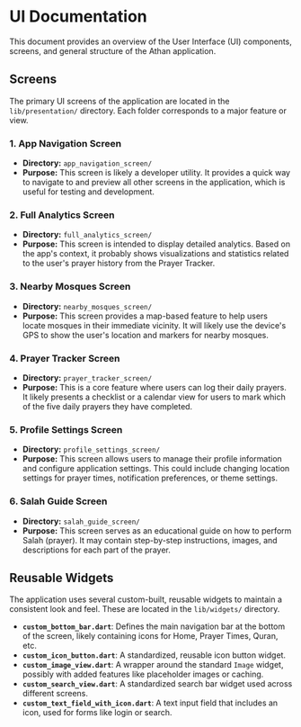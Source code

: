 # UI Documentation

This document provides an overview of the User Interface (UI) components, screens, and general structure of the Athan application.

## Screens

The primary UI screens of the application are located in the `lib/presentation/` directory. Each folder corresponds to a major feature or view.

### 1. App Navigation Screen
- **Directory:** `app_navigation_screen/`
- **Purpose:** This screen is likely a developer utility. It provides a quick way to navigate to and preview all other screens in the application, which is useful for testing and development.

### 2. Full Analytics Screen
- **Directory:** `full_analytics_screen/`
- **Purpose:** This screen is intended to display detailed analytics. Based on the app's context, it probably shows visualizations and statistics related to the user's prayer history from the Prayer Tracker.

### 3. Nearby Mosques Screen
- **Directory:** `nearby_mosques_screen/`
- **Purpose:** This screen provides a map-based feature to help users locate mosques in their immediate vicinity. It will likely use the device's GPS to show the user's location and markers for nearby mosques.

### 4. Prayer Tracker Screen
- **Directory:** `prayer_tracker_screen/`
- **Purpose:** This is a core feature where users can log their daily prayers. It likely presents a checklist or a calendar view for users to mark which of the five daily prayers they have completed.

### 5. Profile Settings Screen
- **Directory:** `profile_settings_screen/`
- **Purpose:** This screen allows users to manage their profile information and configure application settings. This could include changing location settings for prayer times, notification preferences, or theme settings.

### 6. Salah Guide Screen
- **Directory:** `salah_guide_screen/`
- **Purpose:** This screen serves as an educational guide on how to perform Salah (prayer). It may contain step-by-step instructions, images, and descriptions for each part of the prayer.

## Reusable Widgets

The application uses several custom-built, reusable widgets to maintain a consistent look and feel. These are located in the `lib/widgets/` directory.

- **`custom_bottom_bar.dart`**: Defines the main navigation bar at the bottom of the screen, likely containing icons for Home, Prayer Times, Quran, etc.
- **`custom_icon_button.dart`**: A standardized, reusable icon button widget.
- **`custom_image_view.dart`**: A wrapper around the standard `Image` widget, possibly with added features like placeholder images or caching.
- **`custom_search_view.dart`**: A standardized search bar widget used across different screens.
- **`custom_text_field_with_icon.dart`**: A text input field that includes an icon, used for forms like login or search.
